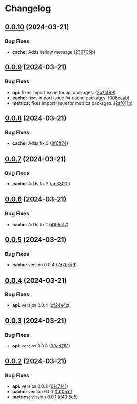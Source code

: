# Changelog

## [0.0.10](https://github.com/coderkakarrot/monorepo-pkg-automation-bot-example/compare/v0.0.9...v0.0.10) (2024-03-21)


### Bug Fixes

* **cache:** Adds hellow message ([239705b](https://github.com/coderkakarrot/monorepo-pkg-automation-bot-example/commit/239705b989008c81b0f60665ecc5c31085675056))

## [0.0.9](https://github.com/coderkakarrot/monorepo-pkg-automation-bot-example/compare/v0.0.8...v0.0.9) (2024-03-21)


### Bug Fixes

* **api:** fixes import issue for api packages. ([2b2f489](https://github.com/coderkakarrot/monorepo-pkg-automation-bot-example/commit/2b2f489e0a9eb2496e3ca5fbfa16143ffd6b4ed5))
* **cache:** fixes import issue for cache packages. ([006eaab](https://github.com/coderkakarrot/monorepo-pkg-automation-bot-example/commit/006eaab9c6ea45ca045ec77139404aceb38024c7))
* **metrics:** fixes import issue for metrics packages. ([2af011b](https://github.com/coderkakarrot/monorepo-pkg-automation-bot-example/commit/2af011b4fba7970b1a170d7601cafd30fc23810e))

## [0.0.8](https://github.com/coderkakarrot/monorepo-pkg-automation-bot-example/compare/v0.0.7...v0.0.8) (2024-03-21)


### Bug Fixes

* **cache:** Adds fix 3 ([8f6ff74](https://github.com/coderkakarrot/monorepo-pkg-automation-bot-example/commit/8f6ff74373bfed37e83176747d6cd9c18cb80baa))

## [0.0.7](https://github.com/coderkakarrot/monorepo-pkg-automation-bot-example/compare/v0.0.6...v0.0.7) (2024-03-21)


### Bug Fixes

* **cache:** Adds fix 2 ([ac33001](https://github.com/coderkakarrot/monorepo-pkg-automation-bot-example/commit/ac3300148212ab8aa569eb155cb9f7b5d5b2af51))

## [0.0.6](https://github.com/coderkakarrot/monorepo-pkg-automation-bot-example/compare/v0.0.5...v0.0.6) (2024-03-21)


### Bug Fixes

* **cache:** Adds fix 1 ([4195c17](https://github.com/coderkakarrot/monorepo-pkg-automation-bot-example/commit/4195c17ac1f5b4b71d756df9273b7d9021d8305c))

## [0.0.5](https://github.com/coderkakarrot/monorepo-pkg-automation-bot-example/compare/v0.0.4...v0.0.5) (2024-03-21)


### Bug Fixes

* **cache:** version 0.0.4 ([7d7b8d9](https://github.com/coderkakarrot/monorepo-pkg-automation-bot-example/commit/7d7b8d91e38283167bf8b7656cfbfb288c63860d))

## [0.0.4](https://github.com/coderkakarrot/monorepo-pkg-automation-bot-example/compare/v0.0.3...v0.0.4) (2024-03-21)


### Bug Fixes

* **api:** version 0.0.4 ([df24a4c](https://github.com/coderkakarrot/monorepo-pkg-automation-bot-example/commit/df24a4c5b6619a5cb08957d47c4abdea4b65f7ab))

## [0.0.3](https://github.com/coderkakarrot/monorepo-pkg-automation-bot-example/compare/v0.0.2...v0.0.3) (2024-03-21)


### Bug Fixes

* **api:** version 0.0.3 ([99ed758](https://github.com/coderkakarrot/monorepo-pkg-automation-bot-example/commit/99ed758e386e81303d8f954b4337f1a4e6412601))

## [0.0.2](https://github.com/coderkakarrot/monorepo-pkg-automation-bot-example/compare/v0.0.1...v0.0.2) (2024-03-21)


### Bug Fixes

* **api:** version 0.0.2 ([61c7141](https://github.com/coderkakarrot/monorepo-pkg-automation-bot-example/commit/61c714182ba30b5496e7b6b3326cbcb300a249d7))
* **cache:** version 0.0.1 ([fdf055f](https://github.com/coderkakarrot/monorepo-pkg-automation-bot-example/commit/fdf055f5dc978203099a8e5686b1c20a8cb23adc))
* **metrics:** version 0.0.1 ([d43f5e5](https://github.com/coderkakarrot/monorepo-pkg-automation-bot-example/commit/d43f5e58225f3999c1c36a88ea4fcee426e6ecdf))
